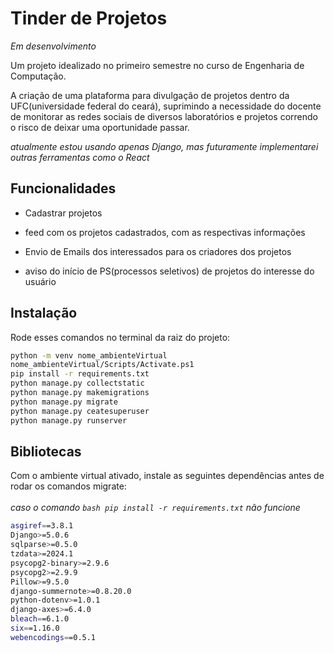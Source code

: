 # Tinder de Projetos

_Em desenvolvimento_


Um projeto idealizado no primeiro semestre no curso de Engenharia de Computação.


A criação de uma plataforma para divulgação de projetos dentro da UFC(universidade federal do ceará), suprimindo a necessidade do docente de monitorar as redes sociais de diversos laboratórios e projetos correndo o risco de deixar uma oportunidade passar. 



_atualmente estou usando apenas Django, mas futuramente implementarei outras ferramentas como o React_



## Funcionalidades

- Cadastrar projetos

- feed com os projetos cadastrados, com as respectivas informações

- Envio de Emails dos interessados para os criadores dos projetos

- aviso do início de PS(processos seletivos) de projetos do interesse do usuário

## Instalação

Rode esses comandos no terminal da raiz do projeto:

```bash
python -m venv nome_ambienteVirtual
nome_ambienteVirtual/Scripts/Activate.ps1
pip install -r requirements.txt
python manage.py collectstatic
python manage.py makemigrations
python manage.py migrate
python manage.py ceatesuperuser
python manage.py runserver
```
    
## Bibliotecas

Com o ambiente virtual ativado, instale as seguintes dependências antes de rodar os comandos migrate:<br></br>
_caso o comando ```bash pip install -r requirements.txt``` não funcione_
```bash
asgiref==3.8.1
Django>=5.0.6
sqlparse>=0.5.0
tzdata>=2024.1
psycopg2-binary>=2.9.6
psycopg2>=2.9.9
Pillow>=9.5.0
django-summernote>=0.8.20.0
python-dotenv>=1.0.1
django-axes>=6.4.0
bleach==6.1.0
six==1.16.0
webencodings==0.5.1
```


